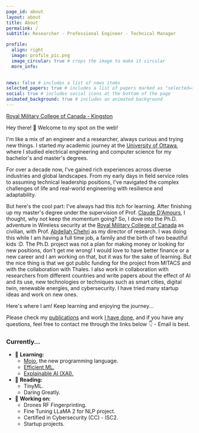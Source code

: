 ```yaml
---
page_id: about
layout: about
title: About
permalink: /
subtitle: Researcher · Professional Engineer · Technical Manager 

profile:
  align: right
  image: profile_pic.png
  image_circular: true # crops the image to make it circular
  more_info: 
  

news: false # includes a list of news items
selected_papers: true # includes a list of papers marked as "selected={true}"
social: true # includes social icons at the bottom of the page
animated_background: true # includes an animated background
---
```


[Royal Military College of Canada - Kingston](https://www.rmc-cmr.ca/en)



<p>
    Hey there! 👋 Welcome to my spot on the web!
</p>
<p>
    I'm like a mix of an engineer and a researcher, always curious and trying new things. I started my academic journey at the <a href="https://www.uottawa.ca/">University of Ottawa</a>, where I studied electrical engineering and computer science for my bachelor's and master's degrees.
</p>
<p>
    For over a decade now, I've gained rich experiences across diverse industries and global landscapes. From my early days in field service roles to assuming technical leadership positions, I've navigated the complex challenges of life and real-world engineering with resilience and adaptability.
</p>
<p>
    But here's the cool part: I've always had this itch for learning. After finishing up my master's degree under the supervision of Prof. <a href="https://www.eecs.uottawa.ca/~damours/\">Claude D'Amours</a>, I thought, why not keep the momentum going? So, I dove into the Ph.D. adventure in Wireless security at the <a href="https://www.rmc-cmr.ca/en">Royal Military College of Canada</a> as civilian, with Prof. <a href="https://www.chehri.com/\">Abdellah Chehri</a> as my director of research. I was doing this while I am having a full time job, a family and the birth of two beautiful kids :D. The Ph.D. project was not a plan for making money or looking for new positions, don't get me wrong! I would love to have better finance or a new career and I am working on that, but it was for the sake of learning. But the nice thing is that we got public funding for the project from MITACS and with the collaboration with Thales. I also work in collaboration with researchers from different countries and write papers about the effect of AI and its use, new technologies or techniques such as smart cities, digital twin, renewable energies, and cybersecurity. I have tried many startup ideas and work on new ones.
</p>
<p>
    Here's where I am! Keep learning and enjoying the journey...
</p>
<p>
    Please check my <a href="/publications">publications</a> and work <a href="/cv">I have  done</a>, and if you have any questions, feel free to contact me through the links below 👇 - Email is best.
</p>
<h3>Currently...</h3>

<ul>
    <li>🧠 <strong>Learning:</strong>
        <ul>
            <li><a href="https://www.modular.com/">Mojo</a>, the new programming language.</li>
            <li><a href="https://hanlab.mit.edu/courses/2023-fall-65940">Efficient ML.</a></li>
            <li><a href="https://interpretable-ml-class.github.io/">Explainable AI (XAI).</a></li>
        </ul>
    </li>
    <li>📖 <strong>Reading:</strong>
        <ul>
            <li>TinyML.</li>
            <li>Daring Greatly.</li>
        </ul>
    </li>
    <li>🔬 <strong>Working on:</strong>
        <ul>
            <li>Drones RF Fingerprinting.</li>
            <li>Fine Tuning LLaMA 2 for NLP project.</li>
            <li>Certified in Cybersecurity (CC) - ISC2.</li>
            <li>Startup projects.</li>
        </ul>
    </li>
</ul>

